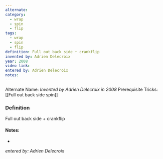 ```yaml
---
alternate: 
category:
  - wrap
  - spin
  - flip
tags:
  - wrap
  - spin
  - flip
definition: Full out back side + crankflip
invented by: Adrien Delecroix
year: 2008
video link: 
entered by: Adrien Delecroix
notes: 
---
```

Alternate Name: 
*Invented by Adrien Delecroix in 2008*
Prerequisite Tricks: [[Full out back side spin]]

### Definition
Full out back side + crankflip


#### Notes:
- 
*entered by: Adrien Delecroix*
